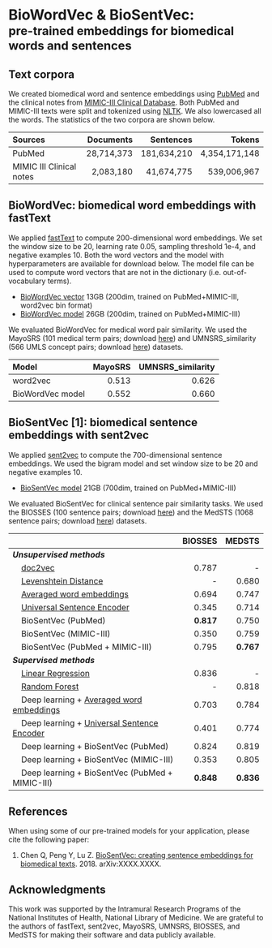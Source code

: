# BioWordVec & BioSentVec: <br><small>pre-trained embeddings for biomedical words and sentences</small>

## Text corpora
We created biomedical word and sentence embeddings using [PubMed](https://www.ncbi.nlm.nih.gov/pubmed/) and the clinical notes from [MIMIC-III Clinical Database](https://physionet.org/works/MIMICIIIClinicalDatabase/access.shtml). Both PubMed and MIMIC-III texts were split and tokenized using [NLTK](https://www.nltk.org/). We also lowercased all the words. The statistics of the two corpora are shown below.

| Sources | Documents | Sentences | Tokens |
| :------ | --------: | --------: | -----: |
| PubMed | 28,714,373 | 181,634,210 | 4,354,171,148 |
| MIMIC III Clinical notes | 2,083,180 | 41,674,775 | 539,006,967 |


## BioWordVec: biomedical word embeddings with fastText
We applied [fastText](https://physionet.org/works/MIMICIIIClinicalDatabase/access.shtml) to compute 200-dimensional word embeddings. We set the window size to be 20, learning rate 0.05, sampling threshold 1e-4, and negative examples 10. Both the word vectors and the model with hyperparameters are available for download below. The model file can be used to compute word vectors that are not in the dictionary (i.e. out-of-vocabulary terms).

* [BioWordVec vector](https://ftp.ncbi.nlm.nih.gov/pub/lu/Suppl/BioSentVec/BioWordVec_PubMed_MIMICIII_d200.bin) 13GB (200dim, trained on PubMed+MIMIC-III, word2vec bin format)
* [BioWordVec model](https://ftp.ncbi.nlm.nih.gov/pub/lu/Suppl/BioSentVec/BioWordVec_PubMed_MIMICIII_d200.vec.bin) 26GB (200dim, trained on PubMed+MIMIC-III)

We evaluated BioWordVec for medical word pair similarity. We used the MayoSRS (101 medical term pairs; download [here](http://rxinformatics.umn.edu/data/MayoSRS.csv)) and UMNSRS_similarity (566 UMLS concept pairs; download [here](http://rxinformatics.umn.edu/SemanticRelatednessResources.html)) datasets.

| Model | MayoSRS | UMNSRS_similarity |
| :---- | ------: | ----------------: |
| word2vec | 0.513 | 0.626 |
| BioWordVec model | 0.552 | 0.660 |

## BioSentVec [1]: biomedical sentence embeddings with sent2vec
We applied [sent2vec](https://physionet.org/works/MIMICIIIClinicalDatabase/access.shtml) to compute the 700-dimensional sentence embeddings. We used the bigram model and set window size to be 20 and negative examples 10.

* [BioSentVec model](https://ftp.ncbi.nlm.nih.gov/pub/lu/Suppl/BioSentVec/BioSentVec_PubMed_MIMICIII-bigram_d700.bin) 21GB (700dim, trained on PubMed+MIMIC-III)

We evaluated BioSentVec for clinical sentence pair similarity tasks. We used the BIOSSES (100 sentence pairs; download [here](http://tabilab.cmpe.boun.edu.tr/BIOSSES/DataSet.html)) and the MedSTS (1068 sentence pairs; download [here](https://arxiv.org/ftp/arxiv/papers/1808/1808.09397.pdf)) datasets.

|                                                                             | BIOSSES     | MEDSTS      |
|-----------------------------------------------------------------------------|------------:|------------:|
| ***Unsupervised methods*** |
| &nbsp;&nbsp;&nbsp;&nbsp;[doc2vec](https://www.ncbi.nlm.nih.gov/pubmed/28881973) | 0.787 | - |
| &nbsp;&nbsp;&nbsp;&nbsp;[Levenshtein Distance](https://arxiv.org/abs/1808.09397) | - | 0.680 |
| &nbsp;&nbsp;&nbsp;&nbsp;[Averaged word embeddings](http://www.aclweb.org/anthology/W16-2922) | 0.694 | 0.747 |
| &nbsp;&nbsp;&nbsp;&nbsp;[Universal Sentence Encoder](https://arxiv.org/abs/1803.11175) | 0.345 | 0.714 |
| &nbsp;&nbsp;&nbsp;&nbsp;BioSentVec (PubMed) | **0.817** | 0.750 |
| &nbsp;&nbsp;&nbsp;&nbsp;BioSentVec (MIMIC-III) | 0.350 | 0.759 |
| &nbsp;&nbsp;&nbsp;&nbsp;BioSentVec (PubMed + MIMIC-III) | 0.795 | **0.767** |       
| ***Supervised methods***
| &nbsp;&nbsp;&nbsp;&nbsp;[Linear Regression](https://www.ncbi.nlm.nih.gov/pubmed/28881973) | 0.836 | - |
| &nbsp;&nbsp;&nbsp;&nbsp;[Random Forest](https://www.researchgate.net/publication/327402060_Combining_rich_features_and_deep_learning_for_finding_similar_sentences_in_electronic_medical_records) | - | 0.818 |
| &nbsp;&nbsp;&nbsp;&nbsp;Deep learning + [Averaged word embeddings](http://www.aclweb.org/anthology/W16-2922) | 0.703 | 0.784 |
| &nbsp;&nbsp;&nbsp;&nbsp;Deep learning + [Universal Sentence Encoder](https://arxiv.org/abs/1803.11175)       | 0.401 | 0.774 |
| &nbsp;&nbsp;&nbsp;&nbsp;Deep learning + BioSentVec (PubMed)                                      | 0.824 | 0.819 |
| &nbsp;&nbsp;&nbsp;&nbsp;Deep learning + BioSentVec (MIMIC-III)                                   | 0.353 | 0.805 |
| &nbsp;&nbsp;&nbsp;&nbsp;Deep learning + BioSentVec (PubMed + MIMIC-III)                          | **0.848** | **0.836** |

## References
When using some of our pre-trained models for your application, please cite the following paper:

1. Chen Q, Peng Y, Lu Z. [BioSentVec: creating sentence embeddings for biomedical texts](). 2018. arXiv:XXXX.XXXX.

## Acknowledgments
This work was supported by the Intramural Research Programs of the National Institutes of Health, National Library of Medicine. We are grateful to the authors of fastText, sent2vec, MayoSRS, UMNSRS, BIOSSES, and MedSTS for making their software and data publicly available.
